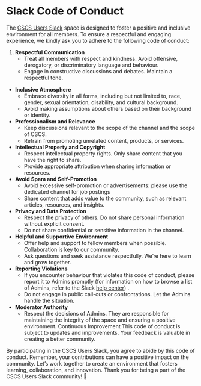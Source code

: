 # Slack Code of Conduct

The [CSCS Users Slack](https://cscs-users.slack.com/) space is designed to foster a positive and inclusive environment for all members.
To ensure a respectful and engaging experience, we kindly ask you to adhere to the following code of conduct:

1. **Respectful Communication**
    * Treat all members with respect and kindness. Avoid offensive, derogatory, or discriminatory language and behaviour.
    * Engage in constructive discussions and debates. Maintain a respectful tone.
* **Inclusive Atmosphere**
    * Embrace diversity in all forms, including but not limited to, race, gender, sexual orientation, disability, and cultural background.
    * Avoid making assumptions about others based on their background or identity.
* **Professionalism and Relevance**
    * Keep discussions relevant to the scope of the channel and the scope of CSCS.
    * Refrain from promoting unrelated content, products, or services.
* **Intellectual Property and Copyright**
    * Respect intellectual property rights. Only share content that you have the right to share.
    * Provide appropriate attribution when sharing information or resources.
* **Avoid Spam and Self-Promotion**
    * Avoid excessive self-promotion or advertisements: please use the dedicated channel for job postings
    * Share content that adds value to the community, such as relevant articles, resources, and insights.
* **Privacy and Data Protection**
    * Respect the privacy of others. Do not share personal information without explicit consent.
    * Do not share confidential or sensitive information in the channel.
* **Helpful and Supportive Environment**
    * Offer help and support to fellow members when possible. Collaboration is key to our community.
    * Ask questions and seek assistance respectfully. We’re here to learn and grow together.
* **Reporting Violations**
    * If you encounter behaviour that violates this code of conduct, please report it to Admins promptly (for information on how to browse a list of Admins, refer to the Slack [help center](https://slack.com/help/articles/360003534892-Browse-people-and-user-groups-in-Slack)) .
    * Do not engage in public call-outs or confrontations. Let the Admins handle the situation.
* **Moderator Authority**
    * Respect the decisions of Admins. They are responsible for maintaining the integrity of the space and ensuring a positive environment.
Continuous Improvement
    This code of conduct is subject to updates and improvements. Your feedback is valuable in creating a better community.


By participating in the CSCS Users Slack, you agree to abide by this code of conduct. Remember, your contributions can have a positive impact on the community. Let’s work together to create an environment that fosters learning, collaboration, and innovation.
Thank you for being a part of the CSCS Users Slack community!

